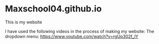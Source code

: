 # Maxschool04.github.io

This is my website

I have used the following videos in the process of making my website:
The dropdown menu:
https://www.youtube.com/watch?v=rgUp302f_lY
